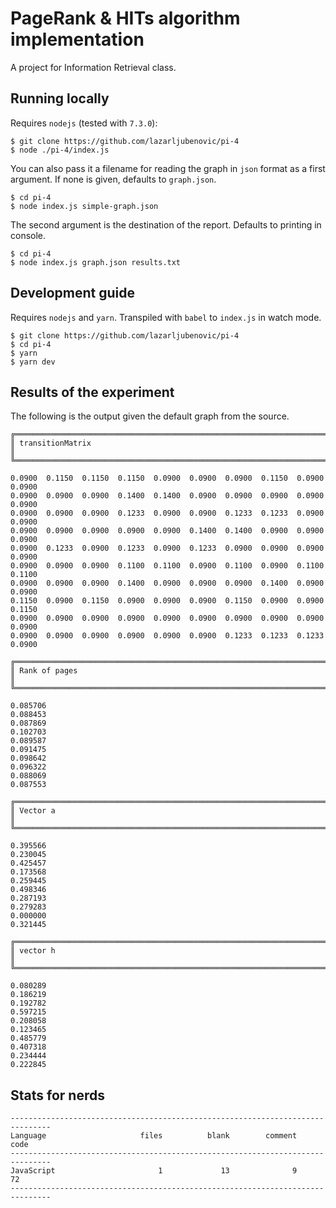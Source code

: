 # PageRank & HITs algorithm implementation

A project for Information Retrieval class.

## Running locally

Requires `nodejs` (tested with `7.3.0`):

```
$ git clone https://github.com/lazarljubenovic/pi-4
$ node ./pi-4/index.js
```

You can also pass it a filename for reading the graph in `json` format as a first argument. If none is given, defaults to `graph.json`.

```
$ cd pi-4
$ node index.js simple-graph.json
```

The second argument is the destination of the report. Defaults to printing in console.

```
$ cd pi-4
$ node index.js graph.json results.txt
```

## Development guide

Requires `nodejs` and `yarn`. Transpiled with `babel` to `index.js` in watch mode.

```
$ git clone https://github.com/lazarljubenovic/pi-4
$ cd pi-4
$ yarn
$ yarn dev
```

## Results of the experiment

The following is the output given the default graph from the source.

```
╔══════════════════════════════════════════════════════════════════════════════╗
║ transitionMatrix                                                             ║
╚══════════════════════════════════════════════════════════════════════════════╝

0.0900  0.1150  0.1150  0.1150  0.0900  0.0900  0.0900  0.1150  0.0900  0.0900
0.0900  0.0900  0.0900  0.1400  0.1400  0.0900  0.0900  0.0900  0.0900  0.0900
0.0900  0.0900  0.0900  0.1233  0.0900  0.0900  0.1233  0.1233  0.0900  0.0900
0.0900  0.0900  0.0900  0.0900  0.0900  0.1400  0.1400  0.0900  0.0900  0.0900
0.0900  0.1233  0.0900  0.1233  0.0900  0.1233  0.0900  0.0900  0.0900  0.0900
0.0900  0.0900  0.0900  0.1100  0.1100  0.0900  0.1100  0.0900  0.1100  0.1100
0.0900  0.0900  0.0900  0.1400  0.0900  0.0900  0.0900  0.1400  0.0900  0.0900
0.1150  0.0900  0.1150  0.0900  0.0900  0.0900  0.1150  0.0900  0.0900  0.1150
0.0900  0.0900  0.0900  0.0900  0.0900  0.0900  0.0900  0.0900  0.0900  0.0900
0.0900  0.0900  0.0900  0.0900  0.0900  0.0900  0.1233  0.1233  0.1233  0.0900

╔══════════════════════════════════════════════════════════════════════════════╗
║ Rank of pages                                                                ║
╚══════════════════════════════════════════════════════════════════════════════╝

0.085706
0.088453
0.087869
0.102703
0.089587
0.091475
0.098642
0.096322
0.088069
0.087553

╔══════════════════════════════════════════════════════════════════════════════╗
║ Vector a                                                                     ║
╚══════════════════════════════════════════════════════════════════════════════╝

0.395566
0.230045
0.425457
0.173568
0.259445
0.498346
0.287193
0.279283
0.000000
0.321445

╔══════════════════════════════════════════════════════════════════════════════╗
║ vector h                                                                     ║
╚══════════════════════════════════════════════════════════════════════════════╝

0.080289
0.186219
0.192782
0.597215
0.208058
0.123465
0.485779
0.407318
0.234444
0.222845
```

## Stats for nerds

```
-------------------------------------------------------------------------------
Language                     files          blank        comment           code
-------------------------------------------------------------------------------
JavaScript                       1             13              9             72
-------------------------------------------------------------------------------
```
